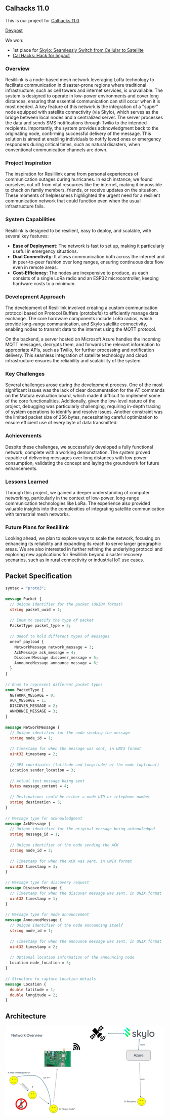 ## Calhacks 11.0

This is our project for [Calhacks 11.0](https://hackberkeley.org/).

[Devpost](https://devpost.com/software/resilink)

We won:
- 1st place for [Skylo: Seamlessly Switch from Cellular to Satellite](https://live.hackberkeley.org/prizes#:~:text=Skylo%3A%20Seamlessly%20Switch,our%20technical%20recruiter.)
- [Cal Hacks: Hack for Impact](https://live.hackberkeley.org/prizes#:~:text=Skylo%3A%20Seamlessly%20Switch,our%20technical%20recruiter.)

### Overview

Resililink is a node-based mesh network leveraging LoRa technology to facilitate communication in disaster-prone regions where traditional infrastructure, such as cell towers and internet services, is unavailable. The system is designed to operate in low-power environments and cover long distances, ensuring that essential communication can still occur when it is most needed. A key feature of this network is the integration of a "super" node equipped with satellite connectivity (via Skylo), which serves as the bridge between local nodes and a centralized server. The server processes the data and sends SMS notifications through Twilio to the intended recipients. Importantly, the system provides acknowledgment back to the originating node, confirming successful delivery of the message. This solution is aimed at enabling individuals to notify loved ones or emergency responders during critical times, such as natural disasters, when conventional communication channels are down.

### Project Inspiration

The inspiration for Resililink came from personal experiences of communication outages during hurricanes. In each instance, we found ourselves cut off from vital resources like the internet, making it impossible to check on family members, friends, or receive updates on the situation. These moments of helplessness highlighted the urgent need for a resilient communication network that could function even when the usual infrastructure fails.

### System Capabilities

Resililink is designed to be resilient, easy to deploy, and scalable, with several key features:

- **Ease of Deployment**: The network is fast to set up, making it particularly useful in emergency situations.
- **Dual Connectivity**: It allows communication both across the internet and in peer-to-peer fashion over long ranges, ensuring continuous data flow even in remote areas.
- **Cost-Efficiency**: The nodes are inexpensive to produce, as each consists of a single LoRa radio and an ESP32 microcontroller, keeping hardware costs to a minimum.

### Development Approach

The development of Resililink involved creating a custom communication protocol based on Protocol Buffers (protobufs) to efficiently manage data exchange. The core hardware components include LoRa radios, which provide long-range communication, and Skylo satellite connectivity, enabling nodes to transmit data to the internet using the MQTT protocol. 

On the backend, a server hosted on Microsoft Azure handles the incoming MQTT messages, decrypts them, and forwards the relevant information to appropriate APIs, such as Twilio, for further processing and notification delivery. This seamless integration of satellite technology and cloud infrastructure ensures the reliability and scalability of the system.

### Key Challenges

Several challenges arose during the development process. One of the most significant issues was the lack of clear documentation for the AT commands on the Mutura evaluation board, which made it difficult to implement some of the core functionalities. Additionally, given the low-level nature of the project, debugging was particularly challenging, requiring in-depth tracing of system operations to identify and resolve issues. Another constraint was the limited packet size of 256 bytes, necessitating careful optimization to ensure efficient use of every byte of data transmitted.

### Achievements

Despite these challenges, we successfully developed a fully functional network, complete with a working demonstration. The system proved capable of delivering messages over long distances with low power consumption, validating the concept and laying the groundwork for future enhancements.

### Lessons Learned

Through this project, we gained a deeper understanding of computer networking, particularly in the context of low-power, long-range communication technologies like LoRa. The experience also provided valuable insights into the complexities of integrating satellite communication with terrestrial mesh networks.

### Future Plans for Resililink

Looking ahead, we plan to explore ways to scale the network, focusing on enhancing its reliability and expanding its reach to serve larger geographic areas. We are also interested in further refining the underlying protocol and exploring new applications for Resililink beyond disaster recovery scenarios, such as in rural connectivity or industrial IoT use cases.

## Packet Specification
```proto
syntax = "proto3";

message Packet {
  // Unique identifier for the packet (UUID4 format)
  string packet_uuid = 1;

  // Enum to specify the type of packet
  PacketType packet_type = 2;

  // Oneof to hold different types of messages
  oneof payload {
    NetworkMessage network_message = 3;
    AckMessage ack_message = 4;
    DiscoverMessage discover_message = 5;
    AnnounceMessage announce_message = 6;
  }
}

// Enum to represent different packet types
enum PacketType {
  NETWORK_MESSAGE = 0;
  ACK_MESSAGE = 1;
  DISCOVER_MESSAGE = 2;
  ANNOUNCE_MESSAGE = 3;
}

message NetworkMessage {
  // Unique identifier for the node sending the message
  string node_id = 1;

  // Timestamp for when the message was sent, in UNIX format
  uint32 timestamp = 2;

  // GPS coordinates (latitude and longitude) of the node (optional)
  Location sender_location = 3;

  // Actual text message being sent
  bytes message_content = 4;

  // Destination: could be either a node UID or telephone number
  string destination = 5;
}

// Message type for acknowledgment
message AckMessage {
  // Unique identifier for the original message being acknowledged
  string message_id = 1;

  // Unique identifier of the node sending the ACK
  string node_id = 2;

  // Timestamp for when the ACK was sent, in UNIX format
  uint32 timestamp = 3;
}

// Message type for discovery request
message DiscoverMessage {
  // Timestamp for when the discover message was sent, in UNIX format
  uint32 timestamp = 1;
}

// Message type for node announcement
message AnnounceMessage {
  // Unique identifier of the node announcing itself
  string node_id = 1;

  // Timestamp for when the announce message was sent, in UNIX format
  uint32 timestamp = 2;

  // Optional location information of the announcing node
  Location node_location = 3;
}

// Structure to capture location details
message Location {
  double latitude = 1;
  double longitude = 2;
}
```

## Architecture

![ResiliLink_Arch](assets/ResiliLink_Arch.jpg)